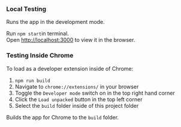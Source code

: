 ### Local Testing

Runs the app in the development mode.<br>

Run `npm start`in terminal. <br>
Open [http://localhost:3000](http://localhost:3000) to view it in the browser.

### Testing Inside Chrome

To load as a developer extension inside of Chrome:

1. `npm run build` <br>
2. Navigate to `chrome://extensions/` in your browser <br>
3. Toggle the `Developer mode` switch on in the top right hand corner <br>
4. Click the `Load unpacked` button in the top left corner <br>
5. Select the `build` folder inside of this project folder <br>

Builds the app for Chrome to the `build` folder.<br>

